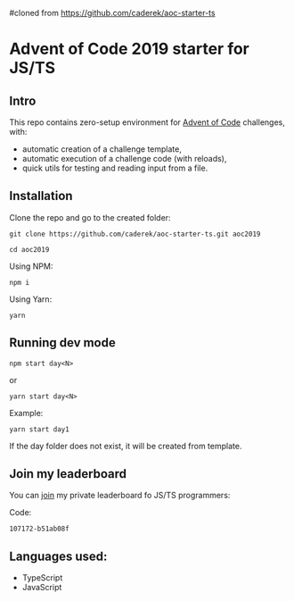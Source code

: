 #cloned from https://github.com/caderek/aoc-starter-ts

# Advent of Code 2019 starter for JS/TS

## Intro

This repo contains zero-setup environment for [Advent of Code](https://adventofcode.com/2019) challenges, with:

- automatic creation of a challenge template,
- automatic execution of a challenge code (with reloads),
- quick utils for testing and reading input from a file.

## Installation

Clone the repo and go to the created folder:

```
git clone https://github.com/caderek/aoc-starter-ts.git aoc2019
```

```
cd aoc2019
```

Using NPM:

```
npm i
```

Using Yarn:

```
yarn
```

## Running dev mode

```
npm start day<N>
```

or

```
yarn start day<N>
```

Example:

```
yarn start day1
```

If the day folder does not exist, it will be created from template.

## Join my leaderboard

You can [join](https://adventofcode.com/2019/leaderboard/private) my private leaderboard fo JS/TS programmers:

Code:

```
107172-b51ab08f
```

## Languages used:

- TypeScript
- JavaScript
